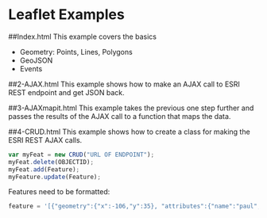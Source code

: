 Leaflet Examples
======================

##Index.html
This  example covers the basics

* Geometry: Points, Lines, Polygons
* GeoJSON
* Events

##2-AJAX.html
This example shows how to make an AJAX call to ESRI REST endpoint and get JSON back.

##3-AJAXmapit.html
This example takes the previous one step further and passes the results of the AJAX call to a function that maps the data.

##4-CRUD.html
This example shows how to create a class for making the ESRI REST AJAX calls.
```js
var myFeat = new CRUD("URL OF ENDPOINT");
myFeat.delete(OBJECTID);
myFeat.add(Feature); 
myFeature.update(Feature);
```

Features need to be formatted:
```js
feature = '[{"geometry":{"x":-106,"y":35}, "attributes":{"name":"paul","number":123}}]';
```